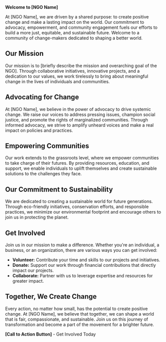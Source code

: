 **Welcome to [NGO Name]**

At [NGO Name], we are driven by a shared purpose: to create positive change and make a lasting impact on the world. Our commitment to advocacy, empowerment, and community engagement fuels our efforts to build a more just, equitable, and sustainable future. Welcome to a community of change-makers dedicated to shaping a better world.

## Our Mission

Our mission is to [briefly describe the mission and overarching goal of the NGO]. Through collaborative initiatives, innovative projects, and a dedication to our values, we work tirelessly to bring about meaningful change in the lives of individuals and communities.

## Advocating for Change

At [NGO Name], we believe in the power of advocacy to drive systemic change. We raise our voices to address pressing issues, champion social justice, and promote the rights of marginalized communities. Through informed advocacy, we strive to amplify unheard voices and make a real impact on policies and practices.

## Empowering Communities

Our work extends to the grassroots level, where we empower communities to take charge of their futures. By providing resources, education, and support, we enable individuals to uplift themselves and create sustainable solutions to the challenges they face.

## Our Commitment to Sustainability

We are dedicated to creating a sustainable world for future generations. Through eco-friendly initiatives, conservation efforts, and responsible practices, we minimize our environmental footprint and encourage others to join us in protecting the planet.

## Get Involved

Join us in our mission to make a difference. Whether you're an individual, a business, or an organization, there are various ways you can get involved:

- **Volunteer:** Contribute your time and skills to our projects and initiatives.
- **Donate:** Support our work through financial contributions that directly impact our projects.
- **Collaborate:** Partner with us to leverage expertise and resources for greater impact.

## Together, We Create Change

Every action, no matter how small, has the potential to create positive change. At [NGO Name], we believe that together, we can shape a world that is fair, compassionate, and sustainable. Join us on this journey of transformation and become a part of the movement for a brighter future.

**[Call to Action Button]** - Get Involved Today
